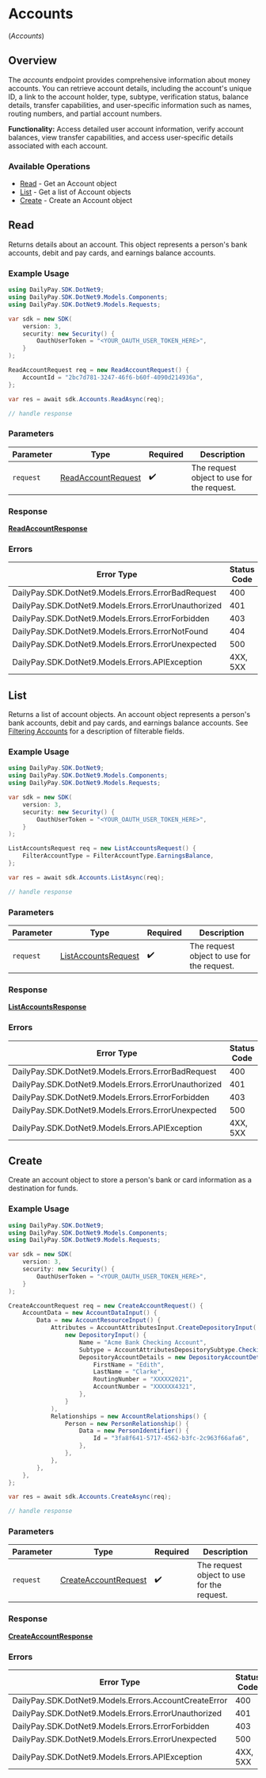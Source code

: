 # Accounts
(*Accounts*)

## Overview

The _accounts_ endpoint provides comprehensive information about money
accounts. You can retrieve account details, including the
account's unique ID, a link to the account holder, type, subtype,
verification status, balance details, transfer capabilities, and
user-specific information such as names, routing numbers, and partial
account numbers.


**Functionality:** Access detailed user account information, verify
account balances, view transfer capabilities, and access user-specific
details associated with each account.


### Available Operations

* [Read](#read) - Get an Account object
* [List](#list) - Get a list of Account objects
* [Create](#create) - Create an Account object

## Read

Returns details about an account. This object represents a person's bank accounts, debit and pay cards, and earnings balance accounts.

### Example Usage

<!-- UsageSnippet language="csharp" operationID="readAccount" method="get" path="/rest/accounts/{account_id}" -->
```csharp
using DailyPay.SDK.DotNet9;
using DailyPay.SDK.DotNet9.Models.Components;
using DailyPay.SDK.DotNet9.Models.Requests;

var sdk = new SDK(
    version: 3,
    security: new Security() {
        OauthUserToken = "<YOUR_OAUTH_USER_TOKEN_HERE>",
    }
);

ReadAccountRequest req = new ReadAccountRequest() {
    AccountId = "2bc7d781-3247-46f6-b60f-4090d214936a",
};

var res = await sdk.Accounts.ReadAsync(req);

// handle response
```

### Parameters

| Parameter                                                         | Type                                                              | Required                                                          | Description                                                       |
| ----------------------------------------------------------------- | ----------------------------------------------------------------- | ----------------------------------------------------------------- | ----------------------------------------------------------------- |
| `request`                                                         | [ReadAccountRequest](../../Models/Requests/ReadAccountRequest.md) | :heavy_check_mark:                                                | The request object to use for the request.                        |

### Response

**[ReadAccountResponse](../../Models/Requests/ReadAccountResponse.md)**

### Errors

| Error Type                                           | Status Code                                          | Content Type                                         |
| ---------------------------------------------------- | ---------------------------------------------------- | ---------------------------------------------------- |
| DailyPay.SDK.DotNet9.Models.Errors.ErrorBadRequest   | 400                                                  | application/vnd.api+json                             |
| DailyPay.SDK.DotNet9.Models.Errors.ErrorUnauthorized | 401                                                  | application/vnd.api+json                             |
| DailyPay.SDK.DotNet9.Models.Errors.ErrorForbidden    | 403                                                  | application/vnd.api+json                             |
| DailyPay.SDK.DotNet9.Models.Errors.ErrorNotFound     | 404                                                  | application/vnd.api+json                             |
| DailyPay.SDK.DotNet9.Models.Errors.ErrorUnexpected   | 500                                                  | application/vnd.api+json                             |
| DailyPay.SDK.DotNet9.Models.Errors.APIException      | 4XX, 5XX                                             | \*/\*                                                |

## List

Returns a list of account objects. An account object represents a person's bank accounts, debit and pay cards, and earnings balance accounts.
See [Filtering Accounts](https://developer.dailypay.com/tag/Filtering#section/Supported-Endpoint-Filters) for a description of filterable fields.


### Example Usage

<!-- UsageSnippet language="csharp" operationID="listAccounts" method="get" path="/rest/accounts" -->
```csharp
using DailyPay.SDK.DotNet9;
using DailyPay.SDK.DotNet9.Models.Components;
using DailyPay.SDK.DotNet9.Models.Requests;

var sdk = new SDK(
    version: 3,
    security: new Security() {
        OauthUserToken = "<YOUR_OAUTH_USER_TOKEN_HERE>",
    }
);

ListAccountsRequest req = new ListAccountsRequest() {
    FilterAccountType = FilterAccountType.EarningsBalance,
};

var res = await sdk.Accounts.ListAsync(req);

// handle response
```

### Parameters

| Parameter                                                           | Type                                                                | Required                                                            | Description                                                         |
| ------------------------------------------------------------------- | ------------------------------------------------------------------- | ------------------------------------------------------------------- | ------------------------------------------------------------------- |
| `request`                                                           | [ListAccountsRequest](../../Models/Requests/ListAccountsRequest.md) | :heavy_check_mark:                                                  | The request object to use for the request.                          |

### Response

**[ListAccountsResponse](../../Models/Requests/ListAccountsResponse.md)**

### Errors

| Error Type                                           | Status Code                                          | Content Type                                         |
| ---------------------------------------------------- | ---------------------------------------------------- | ---------------------------------------------------- |
| DailyPay.SDK.DotNet9.Models.Errors.ErrorBadRequest   | 400                                                  | application/vnd.api+json                             |
| DailyPay.SDK.DotNet9.Models.Errors.ErrorUnauthorized | 401                                                  | application/vnd.api+json                             |
| DailyPay.SDK.DotNet9.Models.Errors.ErrorForbidden    | 403                                                  | application/vnd.api+json                             |
| DailyPay.SDK.DotNet9.Models.Errors.ErrorUnexpected   | 500                                                  | application/vnd.api+json                             |
| DailyPay.SDK.DotNet9.Models.Errors.APIException      | 4XX, 5XX                                             | \*/\*                                                |

## Create

Create an account object to store a person's bank or card information as a destination for funds.

### Example Usage

<!-- UsageSnippet language="csharp" operationID="createAccount" method="post" path="/rest/accounts" -->
```csharp
using DailyPay.SDK.DotNet9;
using DailyPay.SDK.DotNet9.Models.Components;
using DailyPay.SDK.DotNet9.Models.Requests;

var sdk = new SDK(
    version: 3,
    security: new Security() {
        OauthUserToken = "<YOUR_OAUTH_USER_TOKEN_HERE>",
    }
);

CreateAccountRequest req = new CreateAccountRequest() {
    AccountData = new AccountDataInput() {
        Data = new AccountResourceInput() {
            Attributes = AccountAttributesInput.CreateDepositoryInput(
                new DepositoryInput() {
                    Name = "Acme Bank Checking Account",
                    Subtype = AccountAttributesDepositorySubtype.Checking,
                    DepositoryAccountDetails = new DepositoryAccountDetails() {
                        FirstName = "Edith",
                        LastName = "Clarke",
                        RoutingNumber = "XXXXX2021",
                        AccountNumber = "XXXXXX4321",
                    },
                }
            ),
            Relationships = new AccountRelationships() {
                Person = new PersonRelationship() {
                    Data = new PersonIdentifier() {
                        Id = "3fa8f641-5717-4562-b3fc-2c963f66afa6",
                    },
                },
            },
        },
    },
};

var res = await sdk.Accounts.CreateAsync(req);

// handle response
```

### Parameters

| Parameter                                                             | Type                                                                  | Required                                                              | Description                                                           |
| --------------------------------------------------------------------- | --------------------------------------------------------------------- | --------------------------------------------------------------------- | --------------------------------------------------------------------- |
| `request`                                                             | [CreateAccountRequest](../../Models/Requests/CreateAccountRequest.md) | :heavy_check_mark:                                                    | The request object to use for the request.                            |

### Response

**[CreateAccountResponse](../../Models/Requests/CreateAccountResponse.md)**

### Errors

| Error Type                                            | Status Code                                           | Content Type                                          |
| ----------------------------------------------------- | ----------------------------------------------------- | ----------------------------------------------------- |
| DailyPay.SDK.DotNet9.Models.Errors.AccountCreateError | 400                                                   | application/vnd.api+json                              |
| DailyPay.SDK.DotNet9.Models.Errors.ErrorUnauthorized  | 401                                                   | application/vnd.api+json                              |
| DailyPay.SDK.DotNet9.Models.Errors.ErrorForbidden     | 403                                                   | application/vnd.api+json                              |
| DailyPay.SDK.DotNet9.Models.Errors.ErrorUnexpected    | 500                                                   | application/vnd.api+json                              |
| DailyPay.SDK.DotNet9.Models.Errors.APIException       | 4XX, 5XX                                              | \*/\*                                                 |